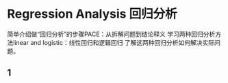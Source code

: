 # Regression Analysis 回归分析
  简单介绍做“回归分析”的步骤PACE：从拆解问题到结论释义
  学习两种回归分析方法linear and logistic：线性回归和逻辑回归
  了解这两种回归分析如何解决实际问题。

## 1
